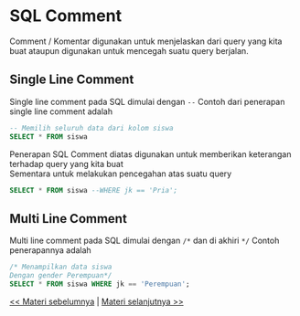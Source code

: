 # SQL Comment
Comment / Komentar digunakan untuk menjelaskan dari query yang kita buat ataupun digunakan untuk mencegah suatu query berjalan.

## Single Line Comment
Single line comment pada SQL dimulai dengan ```--```
Contoh dari penerapan single line comment adalah 
```sql
-- Memilih seluruh data dari kolom siswa
SELECT * FROM siswa
``` 
Penerapan SQL Comment diatas digunakan untuk memberikan keterangan terhadap query yang kita buat<br>
Sementara untuk melakukan pencegahan atas suatu query
```sql
SELECT * FROM siswa --WHERE jk == 'Pria';
``` 

## Multi Line Comment
Multi line comment pada SQL dimulai dengan ```/*``` dan di akhiri ```*/``` 
Contoh penerapannya adalah<br>
```SQL
/* Menampilkan data siswa
Dengan gender Perempuan*/
SELECT * FROM siswa WHERE jk == 'Perempuan';
```

[<< Materi sebelumnya](https://github.com/bellshade/SQL/tree/main/Basic/01_Pengenalan/3_Pengenalan_Query_Database) | [Materi selanjutnya >>](https://github.com/bellshade/SQL/tree/main/Basic/02_Data_Manipulation_Language/1_Menampilkan_Data)
